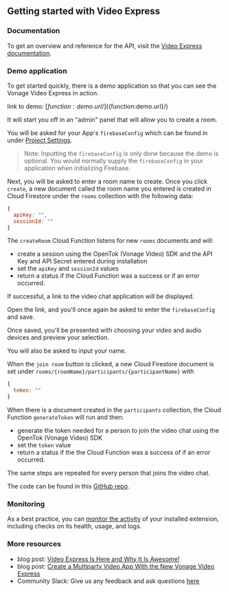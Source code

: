 ## Getting started with Video Express

### Documentation

To get an overview and reference for the API, visit the [Video Express documentation](https://tokbox.com/developer/video-express/).

### Demo application

To get started quickly, there is a demo application so that you can see the Vonage Video Express in action.

link to demo: [${function:demo.url}/](${function:demo.url}/)

It will start you off in an "admin" panel that will allow you to create a room.

You will be asked for your App's `firebaseConfig` which can be found in under [Project Settings](https://console.firebase.google.com/project/_/settings/general).
> Note: Inputting the `firebaseConfig` is only done because the demo is optional. You would normally supply the `firebaseConfig` in your application when initializing Firebase.

Next, you will be asked to enter a room name to create. Once you click `create`, a new document called the room name you entered is created in Cloud Firestore under the `rooms` collection with the following data:

```js
{
  apiKey: "",
  sessionId: ""
}
```

The `createRoom` Cloud Function listens for new `rooms` documents and will:
- create a session using the OpenTok (Vonage Video) SDK and the API Key and API Secret entered during installation
- set the `apiKey` and `sessionId` values
- return a status if the Cloud Function was a success or if an error occurred.

If successful, a link to the video chat application will be displayed.

Open the link, and you'll once again be asked to enter the `firebaseConfig` and save.

Once saved, you'll be presented with choosing your video and audio devices and preview your selection.

You will also be asked to input your name.

When the `join room` button is clicked, a new Cloud Firestore document is set under `rooms/{roomName}/participants/{participantName}` with 
```js
{
  token: ""
}
```

When there is a document created in the `participants` collection, the Cloud Function `generateToken` will run and then:
- generate the token needed for a person to join the video chat using the OpenTok (Vonage Video) SDK
- set the `token` value
- return a status if the the Cloud Function was a success of if an error occurred.

The same steps are repeated for every person that joins the video chat.

The code can be found in this [GitHub repo](https://github.com/Vonage/vonage-firebase-extensions/tree/main/demos).

### Monitoring

As a best practice, you can [monitor the activity](https://firebase.google.com/docs/extensions/manage-installed-extensions#monitor) of your installed extension, including checks on its health, usage, and logs.

### More resources

- blog post: [Video Express Is Here and Why It Is Awesome!](https://learn.vonage.com/blog/2021/09/23/video-express-is-here-and-why-it%E2%80%99s-awesome/)
- blog post: [Create a Multiparty Video App With the New Vonage Video Express](https://learn.vonage.com/blog/2021/09/27/create-a-multiparty-video-app-with-the-new-video-express/)
- Community Slack: Give us any feedback and ask questions [here](https://developer.vonage.com/slack)
